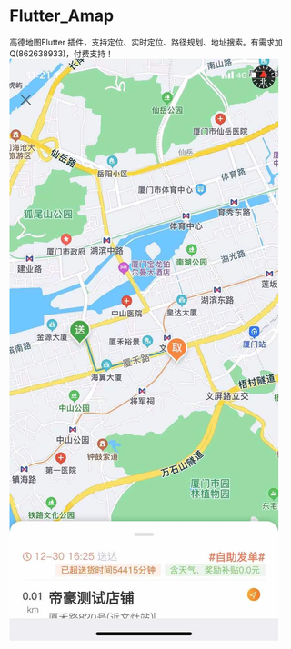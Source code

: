 # Flutter_Amap
高德地图Flutter 插件，支持定位、实时定位、路径规划、地址搜索。有需求加 Q(862638933)，付费支持！
![](https://raw.githubusercontent.com/WellsYoo/wells_images/master/WechatIMG199.jpeg)
